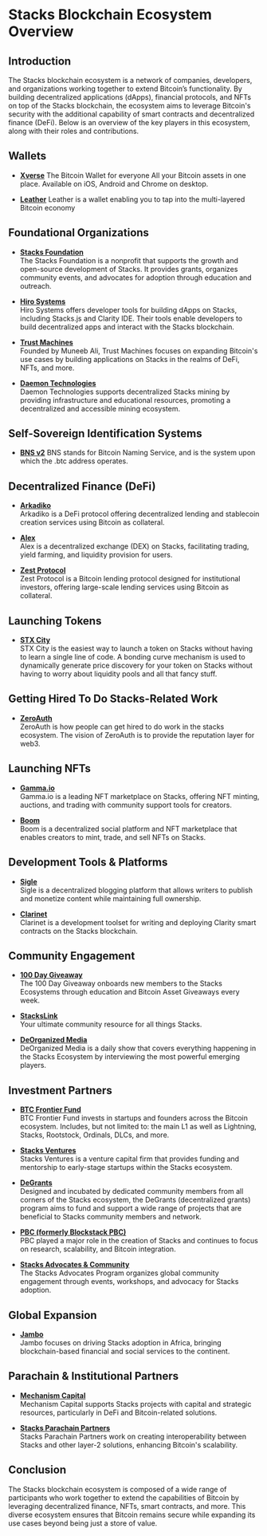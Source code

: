 # Stacks Blockchain Ecosystem Overview

## Introduction

The Stacks blockchain ecosystem is a network of companies, developers, and organizations working together to extend Bitcoin’s functionality. By building decentralized applications (dApps), financial protocols, and NFTs on top of the Stacks blockchain, the ecosystem aims to leverage Bitcoin's security with the additional capability of smart contracts and decentralized finance (DeFi). Below is an overview of the key players in this ecosystem, along with their roles and contributions.

## Wallets

- **[Xverse](https://www.xverse.app/)**
 The Bitcoin Wallet for everyone All your Bitcoin assets in one place. Available on iOS, Android and Chrome on desktop.

- **[Leather](https://leather.io/)**
 Leather is a wallet enabling you to tap into the multi-layered Bitcoin economy
  
## Foundational Organizations

- **[Stacks Foundation](https://stacks.org)**  
  The Stacks Foundation is a nonprofit that supports the growth and open-source development of Stacks. It provides grants, organizes community events, and advocates for adoption through education and outreach.

- **[Hiro Systems](https://www.hiro.so)**  
  Hiro Systems offers developer tools for building dApps on Stacks, including Stacks.js and Clarity IDE. Their tools enable developers to build decentralized apps and interact with the Stacks blockchain.

- **[Trust Machines](https://www.trustmachines.co)**  
  Founded by Muneeb Ali, Trust Machines focuses on expanding Bitcoin's use cases by building applications on Stacks in the realms of DeFi, NFTs, and more.

- **[Daemon Technologies](https://www.daemontechnologies.co)**  
  Daemon Technologies supports decentralized Stacks mining by providing infrastructure and educational resources, promoting a decentralized and accessible mining ecosystem.

## Self-Sovereign Identification Systems

- **[BNS v2](https://www.bnsv2.com/)**
  BNS stands for Bitcoin Naming Service, and is the system upon which the .btc address operates.

## Decentralized Finance (DeFi)

- **[Arkadiko](https://www.arkadiko.finance)**  
  Arkadiko is a DeFi protocol offering decentralized lending and stablecoin creation services using Bitcoin as collateral.

- **[Alex](https://www.alexgo.io)**  
  Alex is a decentralized exchange (DEX) on Stacks, facilitating trading, yield farming, and liquidity provision for users.

- **[Zest Protocol](https://www.zestprotocol.com)**  
  Zest Protocol is a Bitcoin lending protocol designed for institutional investors, offering large-scale lending services using Bitcoin as collateral.

## Launching Tokens

- **[STX City](https://stx.city)**  
  STX City is the easiest way to launch a token on Stacks without having to learn a single line of code. A bonding curve mechanism is used to dynamically generate price discovery for your token on Stacks without having to worry about liquidity pools and all that fancy stuff.

## Getting Hired To Do Stacks-Related Work

- **[ZeroAuth](https://zeroauthority.xyz/)**  
  ZeroAuth is how people can get hired to do work in the stacks ecosystem. The vision of ZeroAuth is to provide the reputation layer for web3.

## Launching NFTs

- **[Gamma.io](https://gamma.io)**  
  Gamma.io is a leading NFT marketplace on Stacks, offering NFT minting, auctions, and trading with community support tools for creators.

- **[Boom](https://www.boom.money)**  
  Boom is a decentralized social platform and NFT marketplace that enables creators to mint, trade, and sell NFTs on Stacks.

## Development Tools & Platforms

- **[Sigle](https://www.sigle.io)**  
  Sigle is a decentralized blogging platform that allows writers to publish and monetize content while maintaining full ownership.

- **[Clarinet](https://docs.hiro.so/clarinet)**  
  Clarinet is a development toolset for writing and deploying Clarity smart contracts on the Stacks blockchain.

## Community Engagement

- **[100 Day Giveaway](https://x.com/SirLatimer1)**  
  The 100 Day Giveaway onboards new members to the Stacks Ecosystems through education and Bitcoin Asset Giveaways every week.

- **[StacksLink](https://x.com/StacksLink)**  
  Your ultimate community resource for all things Stacks.

- **[DeOrganized Media](https://x.com/DeOrganizedBTC)**  
  DeOrganized Media is a daily show that covers everything happening in the Stacks Ecosystem by interviewing the most powerful emerging players.

## Investment Partners

- **[BTC Frontier Fund](https://btcfrontier.fund/)**  
  BTC Frontier Fund invests in startups and founders across the Bitcoin ecosystem. Includes, but not limited to: the main L1 as well as Lightning, Stacks, Rootstock, Ordinals, DLCs, and more.

- **[Stacks Ventures](https://www.stacksventures.io)**  
  Stacks Ventures is a venture capital firm that provides funding and mentorship to early-stage startups within the Stacks ecosystem.

- **[DeGrants](https://degrants.xyz)**  
  Designed and incubated by dedicated community members from all corners of the Stacks ecosystem, the DeGrants (decentralized grants) program aims to fund and support a wide range of projects that are beneficial to Stacks community members and network.

- **[PBC (formerly Blockstack PBC)](https://stacks.org)**  
  PBC played a major role in the creation of Stacks and continues to focus on research, scalability, and Bitcoin integration.

- **[Stacks Advocates & Community](https://stacks.org)**  
  The Stacks Advocates Program organizes global community engagement through events, workshops, and advocacy for Stacks adoption.


## Global Expansion

- **[Jambo](https://jambo.africa)**  
  Jambo focuses on driving Stacks adoption in Africa, bringing blockchain-based financial and social services to the continent.

## Parachain & Institutional Partners

- **[Mechanism Capital](https://www.mechanism.capital)**  
  Mechanism Capital supports Stacks projects with capital and strategic resources, particularly in DeFi and Bitcoin-related solutions.

- **[Stacks Parachain Partners](https://stacks.org)**  
  Stacks Parachain Partners work on creating interoperability between Stacks and other layer-2 solutions, enhancing Bitcoin's scalability.

## Conclusion
The Stacks blockchain ecosystem is composed of a wide range of participants who work together to extend the capabilities of Bitcoin by leveraging decentralized finance, NFTs, smart contracts, and more. This diverse ecosystem ensures that Bitcoin remains secure while expanding its use cases beyond being just a store of value.
